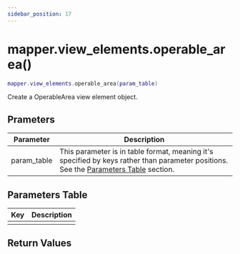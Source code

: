 ```yaml
---
sidebar_position: 17
---
```


# mapper.view_elements.operable_area()
```lua
mapper.view_elements.operable_area(param_table)
```
Create a OperableArea view element object.


## Prameters
|Parameter|Description|
|-|-|
|param_table|This parameter is in table format, meaning it's specified by keys rather than parameter positions. See the [Parameters Table](#parameters-table) section.|


## Parameters Table
|Key|Description|
|-|-|
| | |


## Return Values
